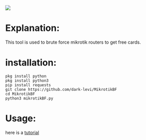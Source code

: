 <img src="https://raw.githubusercontent.com/dark-levi/MikrotikBF/main/Screenshot_%D9%A2%D9%A0%D9%A2%D9%A4%D9%A0%D9%A3%D9%A0%D9%A9-%D9%A1%D9%A8%D9%A5%D9%A3%D9%A4%D9%A2_Termux.jpg">

# Explanation:
<p>
  This tool is used to brute force mikrotik routers to get free cards.
</p>

# installation:

```
pkg install python
pkg install python3
pip install requests
git clone https://github.com/dark-levi/MikrotikBF
cd MikrotikBF 
python3 mikrotikBF.py
```

# Usage:
here is a <a href="https://t.me/pentesting_lab">tutorial</a>
